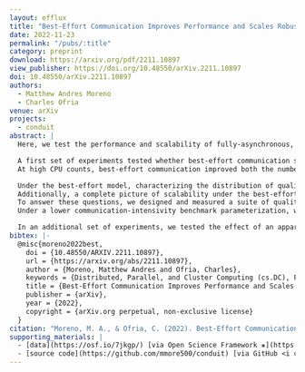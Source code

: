 ```yaml
---
layout: efflux
title: "Best-Effort Communication Improves Performance and Scales Robustly on Conventional Hardware"
date: 2022-11-23
permalink: "/pubs/:title"
category: preprint
download: https://arxiv.org/pdf/2211.10897
view_publisher: https://doi.org/10.48550/arXiv.2211.10897
doi: 10.48550/arXiv.2211.10897
authors:
  - Matthew Andres Moreno
  - Charles Ofria
venue: arXiv
projects:
  - conduit
abstract: |
  Here, we test the performance and scalability of fully-asynchronous, best-effort communication on existing, commercially-available HPC hardware.

  A first set of experiments tested whether best-effort communication strategies can benefit performance compared to the traditional perfect communication model.
  At high CPU counts, best-effort communication improved both the number of computational steps executed per unit time and the solution quality achieved within a fixed-duration run window.

  Under the best-effort model, characterizing the distribution of quality of service across processing components and over time is critical to understanding the actual computation being performed.
  Additionally, a complete picture of scalability under the best-effort model requires analysis of how such quality of service fares at scale.
  To answer these questions, we designed and measured a suite of quality of service metrics: simulation update period, message latency, message delivery failure rate, and message delivery coagulation.
  Under a lower communication-intensivity benchmark parameterization, we found that median values for all quality of service metrics were stable when scaling from 64 to 256 process. Under maximal communication intensivity, we found only minor -- and, in most cases, nil -- degradation in median quality of service.

  In an additional set of experiments, we tested the effect of an apparently faulty compute node on performance and quality of service. Despite extreme quality of service degradation among that node and its clique, median performance and quality of service remained stable.
bibtex: |-
  @misc{moreno2022best,
    doi = {10.48550/ARXIV.2211.10897},
    url = {https://arxiv.org/abs/2211.10897},
    author = {Moreno, Matthew Andres and Ofria, Charles},
    keywords = {Distributed, Parallel, and Cluster Computing (cs.DC), FOS: Computer and information sciences, FOS: Computer and information sciences},
    title = {Best-Effort Communication Improves Performance and Scales Robustly on Conventional Hardware},
    publisher = {arXiv},
    year = {2022},
    copyright = {arXiv.org perpetual, non-exclusive license}
  }
citation: "Moreno, M. A., & Ofria, C. (2022). Best-Effort Communication Improves Performance and Scales Robustly on Conventional Hardware. arXiv preprint arXiv:2211.10897."
supporting_materials: |
  - [data](https://osf.io/7jkgp/) [via Open Science Framework ❋](https://osf.io)
  - [source code](https://github.com/mmore500/conduit) [via GitHub <i class="icon-github-1"></i>](https://github.com/)
---
```


